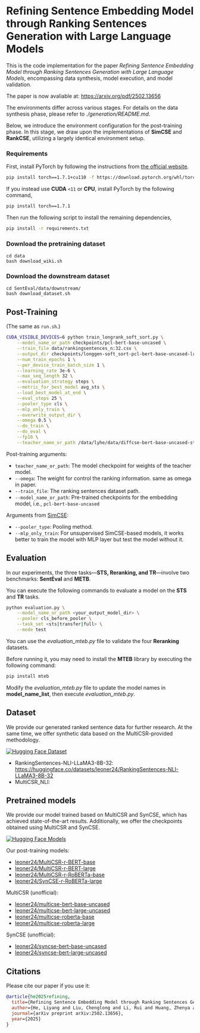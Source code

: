 # Refining Sentence Embedding Model through Ranking Sentences Generation with Large Language Models

This is the code implementation for the paper *Refining Sentence Embedding Model through Ranking Sentences Generation with Large Language Models*, encompassing data synthesis, model execution, and model validation.

The paper is now avaliable at: https://arxiv.org/pdf/2502.13656

The environments differ across various stages. For details on the data synthesis phase, please refer to *./generation/README.md*.  

Below, we introduce the environment configuration for the post-training phase. In this stage, we draw upon the implementations of **SimCSE** and **RankCSE**, utilizing a largely identical environment setup.

### Requirements

First, install PyTorch by following the instructions from [the official website](https://pytorch.org). 

```bash
pip install torch==1.7.1+cu110 -f https://download.pytorch.org/whl/torch_stable.html
```

If you instead use **CUDA** `<11` or **CPU**, install PyTorch by the following command,

```bash
pip install torch==1.7.1
```

Then run the following script to install the remaining dependencies,

```bash
pip install -r requirements.txt
```

### Download the pretraining dataset
```
cd data
bash download_wiki.sh
```

### Download the downstream dataset
```
cd SentEval/data/downstream/
bash download_dataset.sh
```

## Post-Training
(The same as `run.sh`.)
```bash
CUDA_VISIBLE_DEVICES=6 python train_longrank_soft_sort.py \
    --model_name_or_path checkpoints/pcl-bert-base-uncased \
    --train_file data/rankingsentences_n:32.csv \
    --output_dir checkpoints/longgen-soft_sort-pcl-bert-base-uncased-lr:3e-6-es:25-dw:0.5 \
    --num_train_epochs 1 \
    --per_device_train_batch_size 1 \
    --learning_rate 3e-6 \
    --max_seq_length 32 \
    --evaluation_strategy steps \
    --metric_for_best_model avg_sts \
    --load_best_model_at_end \
    --eval_steps 25 \
    --pooler_type cls \
    --mlp_only_train \
    --overwrite_output_dir \
    --omega 0.5 \
    --do_train \
    --do_eval \
    --fp16 \
    --teacher_name_or_path /data/lyhe/data/diffcse-bert-base-uncased-sts
```

Post-training arguments:
* `teacher_name_or_path`: The model checkpoint for weights of the teacher model.
* `--omega`: The weight for control the ranking information. same as omega in paper.
* `--train_file`: The ranking sentences dataset path.
* `--model_name_or_path`: Pre-trained checkpoints for the embedding model, i.e., `pcl-bert-base-uncased`

Arguments from [SimCSE](https://github.com/princeton-nlp/SimCSE):
* `--pooler_type`: Pooling method.
* `--mlp_only_train`: For unsupervised SimCSE-based models, it works better to train the model with MLP layer but test the model without it.

## Evaluation

In our experiments, the three tasks—**STS, Reranking, and TR**—involve two benchmarks: **SentEval** and **METB**.  

You can execute the following commands to evaluate a model on the **STS** and **TR** tasks.

```bash
python evaluation.py \
    --model_name_or_path <your_output_model_dir> \
    --pooler cls_before_pooler \
    --task_set <sts|transfer|full> \
    --mode test
```

You can use the *evaluation_mteb.py* file to validate the four **Reranking** datasets.  

Before running it, you may need to install the **MTEB** library by executing the following command:
```bash
pip install mteb
```

Modify the *evaluation_mteb.py* file to update the model names in **model_name_list**, then execute *evaluation_mteb.py*.

## Dataset

We provide our generated ranked sentence data for further research. At the same time, we offer synthetic data based on the MultiCSR-provided methodology.

[![Hugging Face Dataset](https://img.shields.io/badge/%F0%9F%A4%97-Dataset-yellow)](https://huggingface.co/leoner24)

* RankingSentences-NLI-LLaMA3-8B-32: https://huggingface.co/datasets/leoner24/RankingSentences-NLI-LLaMA3-8B-32
* MultiCSR_NLI:

## Pretrained models

We provide our model trained based on MultiCSR and SynCSE, which has achieved state-of-the-art results. Additionally, we offer the checkpoints obtained using MultiCSR and SynCSE.

[![Hugging Face Models](https://img.shields.io/badge/%F0%9F%A4%97-Models-yellow)](https://huggingface.co/leoner24)

Our post-training models:

* [leoner24/MultiCSR-r-BERT-base](https://huggingface.co/leoner24/MultiCSR-r-BERT-base)
* [leoner24/MultiCSR-r-BERT-large](https://huggingface.co/leoner24/MultiCSR-r-BERT-large)
* [leoner24/MultiCSR-r-RoBERTa-base](https://huggingface.co/leoner24/MultiCSR-r-RoBERTa-base)
* [leoner24/SynCSE-r-RoBERTa-large](https://huggingface.co/leoner24/SynCSE-r-RoBERTa-large)

MultiCSR (unofficial):
* [leoner24/multicse-bert-base-uncased](https://huggingface.co/leoner24/multicse-bert-base-uncased)
* [leoner24/multicse-bert-large-uncased](https://huggingface.co/leoner24/multicse-bert-large-uncased)
* [leoner24/multicse-roberta-base](https://huggingface.co/leoner24/multicse-roberta-base)
* [leoner24/multicse-roberta-large](https://huggingface.co/leoner24/multicse-roberta-large)

SynCSE (unofficial):
* [leoner24/syncse-bert-base-uncased](https://huggingface.co/leoner24/syncse-bert-base-uncased)
* [leoner24/syncse-bert-large-uncased](https://huggingface.co/leoner24/syncse-bert-large-uncased)

## Citations

Please cite our paper if you use it:

```bibtex
@article{he2025refining,
  title={Refining Sentence Embedding Model through Ranking Sentences Generation with Large Language Models},
  author={He, Liyang and Liu, Chenglong and Li, Rui and Huang, Zhenya and Ruan, Shulan and Zhou, Jun and Chen, Enhong},
  journal={arXiv preprint arXiv:2502.13656},
  year={2025}
}
```